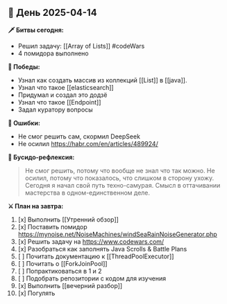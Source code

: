 ## 🏯 День 2025-04-14

**🗡️ Битвы сегодня:**
- Решил задачу: [[Array of Lists]] #codeWars 
- 4 помидора выполнено

**🎯 Победы:**
- Узнал как создать массив из коллекций [[List]] в [[java]]. 
- Узнал что такое [[elasticsearch]]  
- Придумал и создал это додзё
- Узнал что такое [[Endpoint]]
- Задал куратору вопросы

**💢 Ошибки:**
- Не смог решить сам, скормил DeepSeek
- Не осилил https://habr.com/en/articles/489924/

**📿 Бусидо-рефлексия:**
> Не смог решить, потому что вообще не знал что так можно. 
> Не осилил, потому что показалось, что слишком в сторону ухожу.
>  Сегодня я начал свой путь техно-самурая. Смысл в оттачивании мастерства в одном-единственном деле. 

**⚔️ План на завтра:**
1. [x] Выполнить [[Утренний обзор]] 
2. [x] Поставить помидор https://mynoise.net/NoiseMachines/windSeaRainNoiseGenerator.php
3. [x] Решить задачу на https://www.codewars.com/
4. [x] Разобраться как заполнять Java Scrolls & Battle Plans
5. [ ] Почитать документацию к [[ThreadPoolExecutor]]
6. [ ] Почитать о [[ForkJoinPool]] 
7. [ ] Попрактиковаться в 1 и 2
8. [ ] Подобрать репозитории с кодом для изучения
9. [x] Выполнить [[вечерний разбор]] 
10. [x] Погулять
